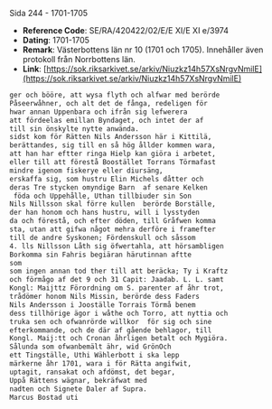 Sida 244 - 1701-1705

- **Reference Code**: SE/RA/420422/02/E/E XI/E XI e/3974
- **Dating**: 1701-1705
- **Remark**: Västerbottens län nr 10 (1701 och 1705). Innehåller även protokoll från Norrbottens län.
- **Link**: [https://sok.riksarkivet.se/arkiv/Niuzkz14h57XsNrgvNmilE](https://sok.riksarkivet.se/arkiv/Niuzkz14h57XsNrgvNmilE)

```txt linenums="1"
ger och bööre, att wysa flyth och alfwar med berörde
Påseerwåhner, och alt det de fånga, redeligen för
hwar annan Uppenbara och ifrån sig lefwerera
att fördeelas emillan Byndaget, och intet der af
till sin önskylte nytte anwända.
sidst kom för Rätten Nils Andersson här i Kittilä,
berättandes, sig till en så hög ållder kommen wara,
att han har eftter ringa Hielp kan giöra i arbetet,
eller till att förestå Boostället Torrans Törmafast
mindre igenom fiskerye eller diursäng,
erskaffa sig, som hustru Elin Michels dåtter och
deras Tre stycken omyndige Barn  af senare Kelken
 föda och Uppehålle, Uthan tillbiuder sin Son
Nils Nillsson skal förre kullen  berörde Borställe,
der han honom och hans hustru, will i lysstyden
da och förestå, och efter döden, till Gråfwen komma
sta, utan att gifwa något mehra derföre i framefter
till de andre Syskonen; Fördenskull och såssom
4. lls Nillsson Låth sig öfwertahla, att hörsambligen
Borkomma sin Fahris begiäran härutinnan aftte
som
som ingen annan tod ther till att beräcka; Ty i Kraftz
och förmågo af det 9 och 31 Capit: Jaadab. L. L. samt
Kongl: Maijttz Förordning om S. parenter af åhr trot,
trådömer honom Nils Missin, berörde dess Faders
Nils Andersson i Jooställe Torrais Törmå benem
dess tillhörige ägor i wåthe och Torro, att nyttia och
truka sen och ofwanrörde willkor  för sig och sine
efterkommande, och de där af gående behlagor, till
Kongl. Maij:tt och Cronan åhrligen betalt och Mygiöra.
Sålunda som ofwanbemält ähr, wid GrönOch
ett Tingställe, Uthi Wählerbott i ska lepp
märkerne åhr 1701, wara i för Rätta angifwit,
uptagit, ransakat och afdömst, det begar,
Uppå Rättens wägnar, bekräfwat med
nadten och Signete Daler af Supra.
Marcus Bostad uti
```
